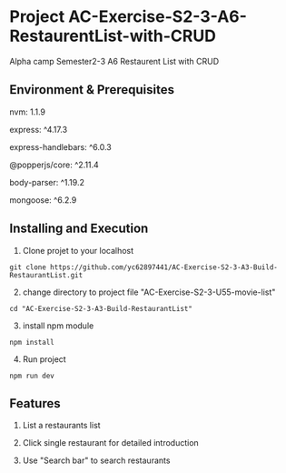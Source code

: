 # Project AC-Exercise-S2-3-A6-RestaurentList-with-CRUD
Alpha camp Semester2-3 A6 Restaurent List with CRUD

## Environment & Prerequisites

nvm: 1.1.9

express: ^4.17.3

express-handlebars: ^6.0.3

@popperjs/core: ^2.11.4

body-parser: ^1.19.2

mongoose: ^6.2.9

## Installing and Execution
1. Clone projet to your localhost
```
git clone https://github.com/yc62897441/AC-Exercise-S2-3-A3-Build-RestaurantList.git
```

2. change directory to project file "AC-Exercise-S2-3-U55-movie-list"
```
cd "AC-Exercise-S2-3-A3-Build-RestaurantList"
```

3. install npm module
```
npm install
```

4. Run project
```
npm run dev
```

## Features
1. List a restaurants list

2. Click single restaurant for detailed introduction

3. Use "Search bar" to search restaurants